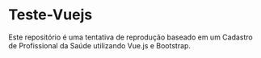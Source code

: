 # Teste-Vuejs
Este repositório é uma tentativa de reprodução baseado em um Cadastro de Profissional da Saúde utilizando Vue.js e Bootstrap.
